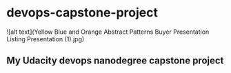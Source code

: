 # devops-capstone-project
![alt text](Yellow Blue and Orange Abstract Patterns Buyer Presentation Listing Presentation (1).jpg)
## My Udacity devops nanodegree capstone project
